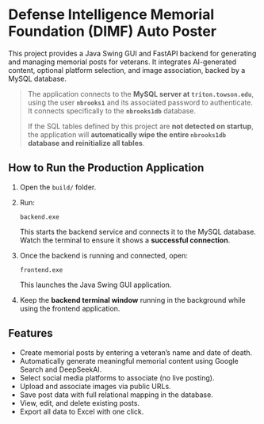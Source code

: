 # Defense Intelligence Memorial Foundation (DIMF) Auto Poster

This project provides a Java Swing GUI and FastAPI backend for generating and managing memorial posts for veterans. It integrates AI-generated content, optional platform selection, and image association, backed by a MySQL database.

> The application connects to the **MySQL server at `triton.towson.edu`**, using the user **`nbrooks1`** and its associated password to authenticate. It connects specifically to the **`nbrooks1db`** database.
>
> If the SQL tables defined by this project are **not detected on startup**, the application will **automatically wipe the entire `nbrooks1db` database and reinitialize all tables**.

## How to Run the Production Application

1. Open the `build/` folder.

2. Run:

   ```
   backend.exe
   ```

   This starts the backend service and connects it to the MySQL database. Watch the terminal to ensure it shows a **successful connection**.

3. Once the backend is running and connected, open:

   ```
   frontend.exe
   ```

   This launches the Java Swing GUI application.

4. Keep the **backend terminal window** running in the background while using the frontend application.

## Features

- Create memorial posts by entering a veteran’s name and date of death.
- Automatically generate meaningful memorial content using Google Search and DeepSeekAI.
- Select social media platforms to associate (no live posting).
- Upload and associate images via public URLs.
- Save post data with full relational mapping in the database.
- View, edit, and delete existing posts.
- Export all data to Excel with one click.
